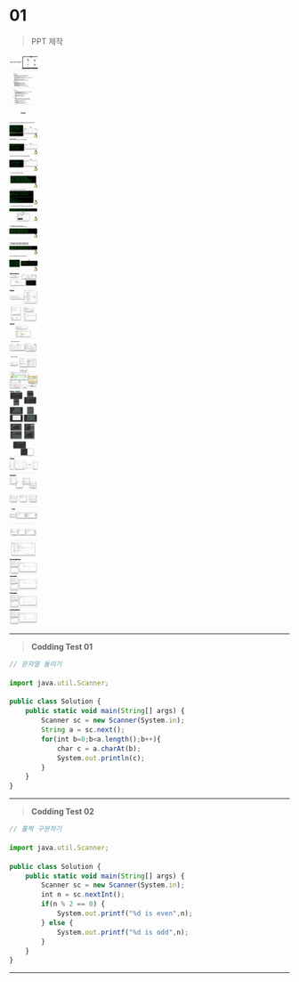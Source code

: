 # 01


> PPT 제작
> 

![3조.jpg](image.jpg)

---

> **Codding Test 01**
> 

```jsx
// 문자열 돌리기

import java.util.Scanner;

public class Solution {
    public static void main(String[] args) {
        Scanner sc = new Scanner(System.in);
        String a = sc.next();
        for(int b=0;b<a.length();b++){
            char c = a.charAt(b);
            System.out.println(c);
        }
    }
}
```

---

> **Codding Test 02**
> 

```jsx
// 홀짝 구분하기

import java.util.Scanner;

public class Solution {
    public static void main(String[] args) {
        Scanner sc = new Scanner(System.in);
        int n = sc.nextInt();
        if(n % 2 == 0) {
            System.out.printf("%d is even",n);
        } else {
            System.out.printf("%d is odd",n);
        }
    }
}
```

---
